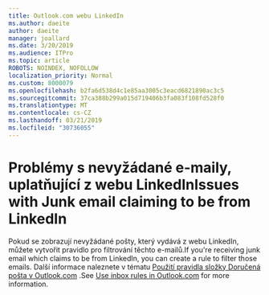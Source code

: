 ```yaml
---
title: Outlook.com webu LinkedIn
ms.author: daeite
author: daeite
manager: joallard
ms.date: 3/20/2019
ms.audience: ITPro
ms.topic: article
ROBOTS: NOINDEX, NOFOLLOW
localization_priority: Normal
ms.custom: 8000079
ms.openlocfilehash: b2fa6d538d4c1e85aa3005c3eacd6821890ac3c5
ms.sourcegitcommit: 37ca388b299a015d719406b3fa083f108fd528f0
ms.translationtype: MT
ms.contentlocale: cs-CZ
ms.lasthandoff: 03/21/2019
ms.locfileid: "30736055"
---
```

# <a name="issues-with-junk-email-claiming-to-be-from-linkedin"></a><span data-ttu-id="ebc7b-102">Problémy s nevyžádané e-maily, uplatňující z webu LinkedIn</span><span class="sxs-lookup"><span data-stu-id="ebc7b-102">Issues with Junk email claiming to be from LinkedIn</span></span>

<span data-ttu-id="ebc7b-103">Pokud se zobrazují nevyžádané pošty, který vydává z webu LinkedIn, můžete vytvořit pravidlo pro filtrování těchto e-mailů.</span><span class="sxs-lookup"><span data-stu-id="ebc7b-103">If you're receiving junk email which claims to be from LinkedIn, you can create a rule to filter those emails.</span></span>
<span data-ttu-id="ebc7b-104">Další informace naleznete v tématu [Použití pravidla složky Doručená pošta v Outlook.com](https://aka.ms/OutlookComInboxRules) .</span><span class="sxs-lookup"><span data-stu-id="ebc7b-104">See [Use inbox rules in Outlook.com](https://aka.ms/OutlookComInboxRules) for more information.</span></span>


